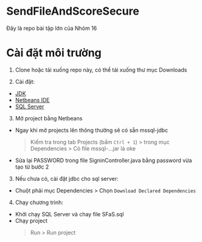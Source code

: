 # SendFileAndScoreSecure
Đây là repo bài tập lớn của Nhóm 16

# Cài đặt môi trường
1. Clone hoặc tải xuống repo này, có thể tải xuống thư mục Downloads

2. Cài đặt:
- [JDK](https://download.oracle.com/java/19/latest/jdk-19_windows-x64_bin.exe)
- [Netbeans IDE](https://netbeans.apache.org/download/nb16/index.html)
- [SQL Server](https://learn.microsoft.com/en-us/sql/database-engine/install-windows/install-sql-server?view=sql-server-ver16)

3. Mở project bằng Netbeans
- Ngay khi mở projects lên thông thường sẽ có sẵn mssql-jdbc
    > Kiểm tra trong tab Projects (bấm `Ctrl + 1`) > trong mục Dependencies > Có file mssql-...jar là oke
- Sửa lại PASSWORD trong file SigninController.java bằng password vừa tạo từ bước 2

3. Nếu chưa có, cài đặt jdbc cho sql server:
- Chuột phải mục Dependencies > Chọn `Download Declared Dependencies`

4. Chạy chương trình:
- Khởi chạy SQL Server và chay file SFaS.sql
- Chạy project
    > Run > Run project
